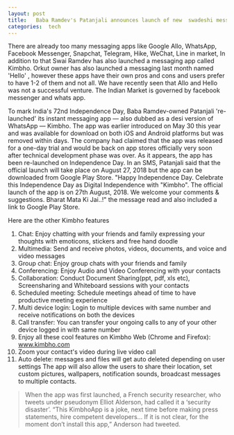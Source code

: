```yaml
---
layout: post
title:   Baba Ramdev's Patanjali announces launch of new  swadeshi messaging app  Kimbho? How is it Swadeshi ?
categories:  tech
---
```


There are already too many messaging apps like Google Allo, WhatsApp, Facebook Messenger, Snapchat, Telegram, Hike, WeChat, Line in market, In addition to that Swai Ramdev has also 
launched a messaging app called Kimbho. Orkut owner has also launched a messaging last month named 'Hello' , however these apps have their own pros and cons and users prefer to have 1-2 of them and not all. We have recently seen that Allo and Hello was not a successful venture. The Indian Market is governed by facebook messenger and whats app. 

To mark India's 72nd Independence Day, Baba Ramdev-owned Patanjali 're-launched' its instant messaging app — also dubbed as a desi version of WhatsApp — Kimbho. The app was earlier introduced on May 30 this year and was available for download on both iOS and Android platforms but was removed within days. The company had claimed that the app was released for a one-day trial and would be back on app stores officially very soon after technical development phase was over.
As it appears, the app has been re-launched on Independence Day. In an SMS, Patanjali said that the official launch will take place on August 27, 2018 but the app can be downloaded from Google Play Store. "Happy Independence Day. Celebrate this Independence Day as Digital Independence with "Kimbho". The official launch of the app is on 27th August, 2018. We welcome your comments & suggestions. Bharat Mata Ki Jai..!" the message read and also included a link to Google Play Store.

<amp-img  src="{{ site.baseurl }}/images/kimbo.jpeg" layout="responsive"  width="647"   height="486"  ></amp-img>


Here are the other Kimbho features
1. Chat: Enjoy chatting with your friends and family expressing your thoughts with emoticons, stickers and free hand doodle
2. Multimedia: Send and receive photos, videos, documents, and voice and video messages
3. Group chat: Enjoy group chats with your friends and family
4. Conferencing: Enjoy Audio and Video Conferencing with your contacts
5. Collaboration: Conduct Document Sharing(ppt, pdf, xls etc), Screensharing and Whiteboard sessions with your contacts
6. Scheduled meeting: Schedule meetings ahead of time to have productive meeting experience
7. Multi device login: Login to multiple devices with same number and receive notifications on both the devices
8. Call transfer: You can transfer your ongoing calls to any of your other device logged in with same number
9. Enjoy all these cool features on Kimbho Web (Chrome and Firefox): www.kimbho.com
10. Zoom your contact's video during live video call
11. Auto delete: messages and files will get auto deleted depending on user settings
The app will also allow the users to share their location, set custom pictures, wallpapers, notification sounds, broadcast messages to multiple contacts.

> When the app was first launched, a French security researcher, who tweets under pseudonym Elliot Alderson, had called it a ‘security disaster’. “This KimbhoApp is a joke, next time before making press statements, hire competent developers… If it is not clear, for the moment don’t install this app,” Anderson had tweeted. 